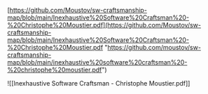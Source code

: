 [https://github.com/Moustov/sw-craftsmanship-map/blob/main/Inexhaustive%20Software%20Craftsman%20-%20Christophe%20Moustier.pdf](https://github.com/Moustov/sw-craftsmanship-map/blob/main/Inexhaustive%20Software%20Craftsman%20-%20Christophe%20Moustier.pdf "https://github.com/moustov/sw-craftsmanship-map/blob/main/inexhaustive%20software%20craftsman%20-%20christophe%20moustier.pdf")

![[Inexhaustive Software Craftsman - Christophe Moustier.pdf]]